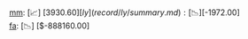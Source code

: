 [mm](record/mm/summary.md): [📈] [$3930.60]  
[ly](record/ly/summary.md): [📉] [$-1972.00]  
[fa](record/fa/summary.md): [📉] [$-888160.00]  
